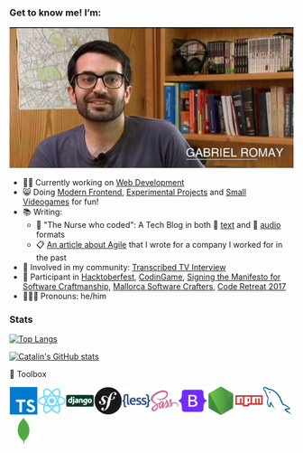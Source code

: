 ### Get to know me! I’m:

<img alt="Gabriel Romay" src="https://github.com/W01fw00d/W01fw00d/blob/main/interview.png" data-canonical-src="https://github.com/W01fw00d/W01fw00d/blob/main/interview.png" />

- 👨‍💻 Currently working on [Web Development](https://www.linkedin.com/in/%F0%9F%96%B1%EF%B8%8Fgabriel-romay-machado-40050a114/?locale=en_US)
- 😸 Doing [Modern Frontend](https://github.com/W01fw00d/cooking-with-amateurs), [Experimental Projects](https://github.com/W01fw00d/hashnode-to-anchorfm) and [Small Videogames](https://github.com/W01fw00d/barbarians) for fun!
- 📚 Writing:
  - 💊 "The Nurse who coded": A Tech Blog in both 📄 [text](https://thenursewhocoded.hashnode.dev/) and 🦻 [audio](https://anchor.fm/gabriel-romaymachado/episodes/How-I-learned-to-code-euqd4j) formats
  - 📋 [An article about Agile](https://gist.github.com/W01fw00d/6f4dd234e561f89ae3dafd222ecb44f7) that I wrote for a company I worked for in the past
- 🤝 Involved in my community: [Transcribed TV Interview](https://gist.github.com/W01fw00d/8c80c137d4f0d3c6514cdcefb81290b6)
- 🤗 Participant in [Hacktoberfest](https://hacktoberfest.digitalocean.com/), [CodinGame](https://www.codingame.com/profile/aa7bf59d70fe3c6f026b5788fd87eeb8411507), [Signing the Manifesto for Software Craftmanship](https://manifesto.softwarecraftsmanship.org/), [Mallorca Software Crafters](https://www.meetup.com/es/Mallorca-Software-Crafters/), [Code Retreat 2017](https://www.coderetreat.org/)
- 💁🏻‍♂️ Pronouns: he/him

### Stats

[![Top Langs](https://github-readme-stats.vercel.app/api/top-langs/?username=W01fw00d&hide=html,css&theme=tokyonight)](https://github.com/anuraghazra/github-readme-stats)

[![Catalin's GitHub stats](https://github-readme-stats.vercel.app/api?username=W01fw00d&theme=tokyonight)](https://github.com/W01fw00d/github-readme-stats)

🧰 Toolbox

<img src="https://github.com/devicons/devicon/blob/master/icons/typescript/typescript-original.svg" alt="TypeScript Logo" width="50" height="50"/><img src="https://github.com/devicons/devicon/blob/master/icons/react/react-original.svg" alt="React Logo" width="50" height="50"/><img src="https://github.com/devicons/devicon/blob/master/icons/django/django-original.svg" alt="Django Logo" width="50" height="50"/><img src="https://github.com/devicons/devicon/blob/master/icons/symfony/symfony-original.svg" alt="Symfony Logo" width="50" height="50"/><img src="https://github.com/devicons/devicon/blob/master/icons/less/less-plain-wordmark.svg" alt="Less Logo" width="50" height="50"/><img src="https://github.com/devicons/devicon/blob/master/icons/sass/sass-original.svg" alt="Less Logo" width="50" height="50"/><img src="https://github.com/devicons/devicon/blob/master/icons/bootstrap/bootstrap-plain.svg" alt="Bootstrap Logo" width="50" height="50"/><img src="https://github.com/devicons/devicon/blob/master/icons/nodejs/nodejs-original.svg" alt="Node Logo" width="50" height="50"/><img src="https://github.com/devicons/devicon/blob/master/icons/npm/npm-original-wordmark.svg" alt="NPM Logo" width="50" height="50"/><img src="https://github.com/devicons/devicon/blob/master/icons/mysql/mysql-original.svg" alt="MySQL Logo" width="50" height="50"/><img src="https://github.com/devicons/devicon/blob/master/icons/mongodb/mongodb-plain.svg" alt="MongoDB Logo" width="50" height="50"/>
